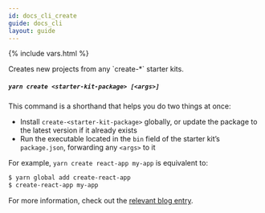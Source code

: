 ```yaml
---
id: docs_cli_create
guide: docs_cli
layout: guide
---
```


{% include vars.html %}

<p class="lead">Creates new projects from any `create-*` starter kits.</p>

##### `yarn create <starter-kit-package> [<args>]` <a class="toc" id="toc-yarn-create" href="#toc-yarn-create"></a>

This command is a shorthand that helps you do two things at once:

- Install `create-<starter-kit-package>` globally, or update the package to the
  latest version if it already exists
- Run the executable located in the `bin` field of the starter kit’s `package.json`,
  forwarding any `<args>` to it

For example, `yarn create react-app my-app` is equivalent to:

```sh
$ yarn global add create-react-app
$ create-react-app my-app
```

For more information, check out the [relevant blog entry](https://yarnpkg.com/blog/2017/05/12/introducing-yarn/).
